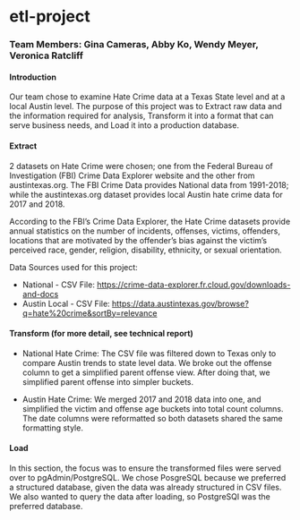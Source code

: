 # etl-project
### Team Members: Gina Cameras, Abby Ko, Wendy Meyer, Veronica Ratcliff 


#### Introduction

Our team chose to examine Hate Crime data at a Texas State level and at a local Austin level. The purpose of this project was to Extract raw data and the information required for analysis, Transform it into a format that can serve business needs, and Load it into a production database. 

#### Extract

2 datasets on Hate Crime were chosen; one from the Federal Bureau of Investigation (FBI) Crime Data Explorer website and the other from austintexas.org. The FBI Crime Data provides National data from 1991-2018; while the austintexas.org dataset provides local Austin hate crime data for 2017 and 2018.  

According to the FBI’s Crime Data Explorer, the Hate Crime datasets provide annual statistics on the number of incidents, offenses, victims, offenders, locations that are motivated by the offender’s bias against the victim’s perceived race, gender, religion, disability, ethnicity, or sexual orientation. 

Data Sources used for this project:
* National - CSV File: https://crime-data-explorer.fr.cloud.gov/downloads-and-docs
* Austin Local - CSV File: https://data.austintexas.gov/browse?q=hate%20crime&sortBy=relevance

#### Transform (for more detail, see technical report)

* National Hate Crime: The CSV file was filtered down to Texas only to compare Austin trends to state level data. We broke out the offense column to get a simplified parent offense view. After doing that, we simplified parent offense into simpler buckets.

* Austin Hate Crime: We merged 2017 and 2018 data into one, and simplified the victim and offense age buckets into total count columns. The date columns were reformatted so both datasets shared the same formatting style.

#### Load
In this section, the focus was to ensure the transformed files were served over to pgAdmin/PostgreSQL. We chose PosgreSQL because we preferred a structured database, given the data was already structured in CSV files. We also wanted to query the data after loading, so PostgreSQl was the preferred database. 


